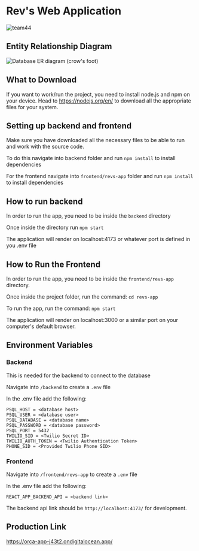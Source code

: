 # Rev's Web Application
![team44](https://media.github.tamu.edu/user/15548/files/81364fea-08b0-491e-980f-e2a0ffcd02bb)

## Entity Relationship Diagram
![Database ER diagram (crow's foot)](https://user-images.githubusercontent.com/57299505/207764668-1077d9d4-25a5-4f6e-aeb0-2529db64d0ee.png)

## What to Download
If you want to work/run the project, you need to install node.js and npm on your device.  Head to https://nodejs.org/en/ to download all the appropriate files for your system.

## Setting up backend and frontend
Make sure you have downloaded all the necessary files to be able to run and work with the source code.

To do this navigate into backend folder and run ```npm install``` to install dependencies

For the frontend navigate into ```frontend/revs-app``` folder and run ```npm install``` to install dependencies
## How to run backend
In order to run the app, you need to be inside the ```backend``` directory

Once inside the directory run ```npm start```

The application will render on localhost:4173 or whatever port is defined in you .env file

## How to Run the Frontend
In order to run the app, you need to be inside the ```frontend/revs-app``` directory.

Once inside the project folder, run the command: ```cd revs-app```


To run the app, run the command: ```npm start```

The application will render on localhost:3000 or a similar port on your computer's default browser.

## Environment Variables
### Backend
This is needed for the backend to connect to the database

Navigate into ```/backend``` to create a ```.env``` file

In the .env file add the following:

```
PSQL_HOST = <database host>
PSQL_USER = <database user>
PSQL_DATABASE = <database name>
PSQL_PASSWORD = <database password>
PSQL_PORT = 5432
TWILIO_SID = <Twilio Secret ID>
TWILIO_AUTH_TOKEN = <Twilio Authentication Token>
PHONE_SID = <Provided Twilio Phone SID>
```

### Frontend
Navigate into ```/frontend/revs-app``` to create a ```.env``` file

In the .env file add the following:

```
REACT_APP_BACKEND_API = <backend link>
```

The backend api link should be ```http://localhost:4173/``` for development. 

## Production Link
https://orca-app-j43t2.ondigitalocean.app/
